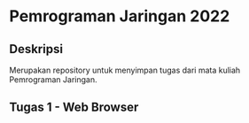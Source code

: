 # Pemrograman Jaringan 2022
## Deskripsi
Merupakan repository untuk menyimpan tugas dari mata kuliah Pemrograman Jaringan.

## Tugas 1 - Web Browser
